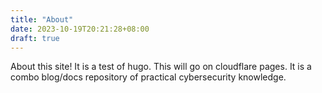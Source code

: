 ```yaml
---
title: "About"
date: 2023-10-19T20:21:28+08:00
draft: true
---
```


About this site! It is a test of hugo. This will go on cloudflare pages. It is a combo blog/docs repository of practical cybersecurity knowledge. 
